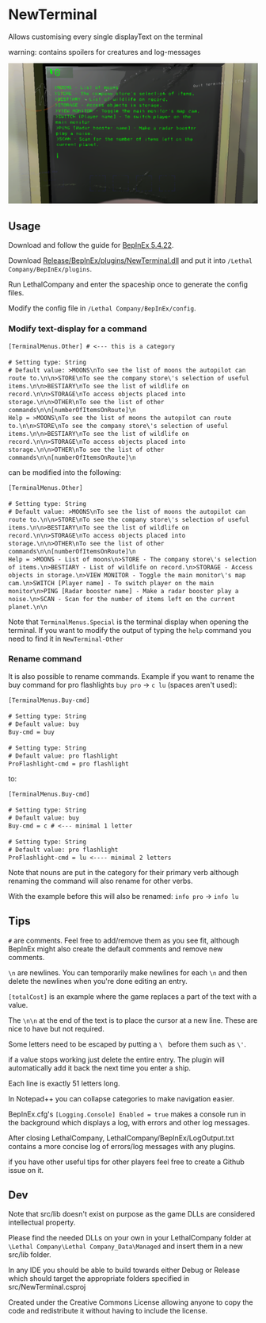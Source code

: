 # NewTerminal

Allows customising every single displayText on the terminal

warning: contains spoilers for creatures and log-messages

![img.png](https://github.com/Aavild/NewTerminal/blob/master/wiki/example.png?raw=true)

## Usage

Download and follow the guide for [BepInEx 5.4.22](https://github.com/BepInEx/BepInEx).

Download [Release/BepInEx/plugins/NewTerminal.dll](https://github.com/Aavild/NewTerminal/tree/master/Release/BepInEx/plugins) and put it into `/Lethal Company/BepInEx/plugins`.

Run LethalCompany and enter the spaceship once to generate the config files.

Modify the config file in `/Lethal Company/BepInEx/config`.

### Modify text-display for a command

```
[TerminalMenus.Other] # <--- this is a category

# Setting type: String
# Default value: >MOONS\nTo see the list of moons the autopilot can route to.\n\n>STORE\nTo see the company store\'s selection of useful items.\n\n>BESTIARY\nTo see the list of wildlife on record.\n\n>STORAGE\nTo access objects placed into storage.\n\n>OTHER\nTo see the list of other commands\n\n[numberOfItemsOnRoute]\n
Help = >MOONS\nTo see the list of moons the autopilot can route to.\n\n>STORE\nTo see the company store\'s selection of useful items.\n\n>BESTIARY\nTo see the list of wildlife on record.\n\n>STORAGE\nTo access objects placed into storage.\n\n>OTHER\nTo see the list of other commands\n\n[numberOfItemsOnRoute]\n
```
can be modified into the following:
```
[TerminalMenus.Other]

# Setting type: String
# Default value: >MOONS\nTo see the list of moons the autopilot can route to.\n\n>STORE\nTo see the company store\'s selection of useful items.\n\n>BESTIARY\nTo see the list of wildlife on record.\n\n>STORAGE\nTo access objects placed into storage.\n\n>OTHER\nTo see the list of other commands\n\n[numberOfItemsOnRoute]\n
Help = >MOONS - List of moons\n>STORE - The company store\'s selection of items.\n>BESTIARY - List of wildlife on record.\n>STORAGE - Access objects in storage.\n>VIEW MONITOR - Toggle the main monitor\'s map cam.\n>SWITCH [Player name] - To switch player on the main monitor\n>PING [Radar booster name] - Make a radar booster play a noise.\n>SCAN - Scan for the number of items left on the current planet.\n\n
```
Note that `TerminalMenus.Special` is the terminal display when opening the terminal. If you want to modify the output of typing the `help` command you need to find it in `NewTerminal-Other`

### Rename command
It is also possible to rename commands. Example if you want to rename the buy command for pro flashlights `buy pro` -> `c lu` (spaces aren't used):
```
[TerminalMenus.Buy-cmd]

# Setting type: String
# Default value: buy
Buy-cmd = buy

# Setting type: String
# Default value: pro flashlight
ProFlashlight-cmd = pro flashlight
```
to:
```
[TerminalMenus.Buy-cmd]

# Setting type: String
# Default value: buy
Buy-cmd = c # <--- minimal 1 letter

# Setting type: String
# Default value: pro flashlight
ProFlashlight-cmd = lu <---- minimal 2 letters
```
Note that nouns are put in the category for their primary verb although renaming the command will also rename for other verbs.

With the example before this will also be renamed: `info pro` -> `info lu`

## Tips

`#` are comments. Feel free to add/remove them as you see fit, although BepInEx might also create the default comments and remove new comments.

`\n` are newlines. You can temporarily make newlines for each `\n` and then delete the newlines when you're done editing an entry.

`[totalCost]` is an example where the game replaces a part of the text with a value.

The `\n\n` at the end of the text is to place the cursor at a new line. These are nice to have but not required.

Some letters need to be escaped by putting a `\ ` before them such as `\'`.

if a value stops working just delete the entire entry. The plugin will automatically add it back the next time you enter a ship.

Each line is exactly 51 letters long.

In Notepad++ you can collapse categories to make navigation easier.

BepInEx.cfg's `[Logging.Console] Enabled = true` makes a console run in the background which displays a log, with errors and other log messages.

After closing LethalCompany, LethalCompany/BepInEx/LogOutput.txt contains a more concise log of errors/log messages with any plugins.

if you have other useful tips for other players feel free to create a Github issue on it.

## Dev

Note that src/lib doesn't exist on purpose as the game DLLs are considered intellectual property.

Please find the needed DLLs on your own in your LethalCompany folder at `\Lethal Company\Lethal Company_Data\Managed` and insert them in a new src/lib folder.

In any IDE you should be able to build towards either Debug or Release which should target the appropriate folders specified in src/NewTerminal.csproj

Created under the Creative Commons License allowing anyone to copy the code and redistribute it without having to include the license.
